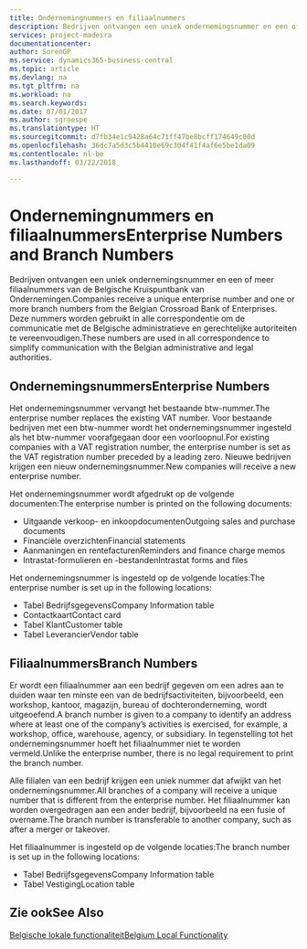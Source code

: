 ```yaml
---
title: Ondernemingnummers en filiaalnummers
description: Bedrijven ontvangen een uniek ondernemingsnummer en een of meer filiaalnummers van de Belgische Kruispuntbank van Ondernemingen. Deze nummers worden gebruikt in alle correspondentie om de communicatie met de Belgische administratieve en gerechtelijke autoriteiten te vereenvoudigen.
services: project-madeira
documentationcenter: 
author: SorenGP
ms.service: dynamics365-business-central
ms.topic: article
ms.devlang: na
ms.tgt_pltfrm: na
ms.workload: na
ms.search.keywords: 
ms.date: 07/01/2017
ms.author: sgroespe
ms.translationtype: HT
ms.sourcegitcommit: d7fb34e1c9428a64c71ff47be8bcff174649c00d
ms.openlocfilehash: 36dc7a5d3c5b4410e69c304f41f4af6e5be1da09
ms.contentlocale: nl-be
ms.lasthandoff: 03/22/2018

---
```

# <a name="enterprise-numbers-and-branch-numbers"></a><span data-ttu-id="4843a-104">Ondernemingnummers en filiaalnummers</span><span class="sxs-lookup"><span data-stu-id="4843a-104">Enterprise Numbers and Branch Numbers</span></span>
<span data-ttu-id="4843a-105">Bedrijven ontvangen een uniek ondernemingsnummer en een of meer filiaalnummers van de Belgische Kruispuntbank van Ondernemingen.</span><span class="sxs-lookup"><span data-stu-id="4843a-105">Companies receive a unique enterprise number and one or more branch numbers from the Belgian Crossroad Bank of Enterprises.</span></span> <span data-ttu-id="4843a-106">Deze nummers worden gebruikt in alle correspondentie om de communicatie met de Belgische administratieve en gerechtelijke autoriteiten te vereenvoudigen.</span><span class="sxs-lookup"><span data-stu-id="4843a-106">These numbers are used in all correspondence to simplify communication with the Belgian administrative and legal authorities.</span></span>  

## <a name="enterprise-numbers"></a><span data-ttu-id="4843a-107">Ondernemingsnummers</span><span class="sxs-lookup"><span data-stu-id="4843a-107">Enterprise Numbers</span></span>  
 <span data-ttu-id="4843a-108">Het ondernemingsnummer vervangt het bestaande btw-nummer.</span><span class="sxs-lookup"><span data-stu-id="4843a-108">The enterprise number replaces the existing VAT number.</span></span> <span data-ttu-id="4843a-109">Voor bestaande bedrijven met een btw-nummer wordt het ondernemingsnummer ingesteld als het btw-nummer voorafgegaan door een voorloopnul.</span><span class="sxs-lookup"><span data-stu-id="4843a-109">For existing companies with a VAT registration number, the enterprise number is set as the VAT registration number preceded by a leading zero.</span></span> <span data-ttu-id="4843a-110">Nieuwe bedrijven krijgen een nieuw ondernemingsnummer.</span><span class="sxs-lookup"><span data-stu-id="4843a-110">New companies will receive a new enterprise number.</span></span>  

 <span data-ttu-id="4843a-111">Het ondernemingsnummer wordt afgedrukt op de volgende documenten:</span><span class="sxs-lookup"><span data-stu-id="4843a-111">The enterprise number is printed on the following documents:</span></span>  

-   <span data-ttu-id="4843a-112">Uitgaande verkoop- en inkoopdocumenten</span><span class="sxs-lookup"><span data-stu-id="4843a-112">Outgoing sales and purchase documents</span></span>  
-   <span data-ttu-id="4843a-113">Financiële overzichten</span><span class="sxs-lookup"><span data-stu-id="4843a-113">Financial statements</span></span>  
-   <span data-ttu-id="4843a-114">Aanmaningen en rentefacturen</span><span class="sxs-lookup"><span data-stu-id="4843a-114">Reminders and finance charge memos</span></span>  
-   <span data-ttu-id="4843a-115">Intrastat-formulieren en -bestanden</span><span class="sxs-lookup"><span data-stu-id="4843a-115">Intrastat forms and files</span></span>  

<span data-ttu-id="4843a-116">Het ondernemingsnummer is ingesteld op de volgende locaties:</span><span class="sxs-lookup"><span data-stu-id="4843a-116">The enterprise number is set up in the following locations:</span></span>  

-   <span data-ttu-id="4843a-117">Tabel Bedrijfsgegevens</span><span class="sxs-lookup"><span data-stu-id="4843a-117">Company Information table</span></span>  
-   <span data-ttu-id="4843a-118">Contactkaart</span><span class="sxs-lookup"><span data-stu-id="4843a-118">Contact card</span></span>  
-   <span data-ttu-id="4843a-119">Tabel Klant</span><span class="sxs-lookup"><span data-stu-id="4843a-119">Customer table</span></span>  
-   <span data-ttu-id="4843a-120">Tabel Leverancier</span><span class="sxs-lookup"><span data-stu-id="4843a-120">Vendor table</span></span>  

## <a name="branch-numbers"></a><span data-ttu-id="4843a-121">Filiaalnummers</span><span class="sxs-lookup"><span data-stu-id="4843a-121">Branch Numbers</span></span>  
 <span data-ttu-id="4843a-122">Er wordt een filiaalnummer aan een bedrijf gegeven om een adres aan te duiden waar ten minste een van de bedrijfsactiviteiten, bijvoorbeeld, een workshop, kantoor, magazijn, bureau of dochteronderneming, wordt uitgeoefend.</span><span class="sxs-lookup"><span data-stu-id="4843a-122">A branch number is given to a company to identify an address where at least one of the company’s activities is exercised, for example, a workshop, office, warehouse, agency, or subsidiary.</span></span> <span data-ttu-id="4843a-123">In tegenstelling tot het ondernemingsnummer hoeft het filiaalnummer niet te worden vermeld.</span><span class="sxs-lookup"><span data-stu-id="4843a-123">Unlike the enterprise number, there is no legal requirement to print the branch number.</span></span>  

 <span data-ttu-id="4843a-124">Alle filialen van een bedrijf krijgen een uniek nummer dat afwijkt van het ondernemingsnummer.</span><span class="sxs-lookup"><span data-stu-id="4843a-124">All branches of a company will receive a unique number that is different from the enterprise number.</span></span> <span data-ttu-id="4843a-125">Het filiaalnummer kan worden overgedragen aan een ander bedrijf, bijvoorbeeld na een fusie of overname.</span><span class="sxs-lookup"><span data-stu-id="4843a-125">The branch number is transferable to another company, such as after a merger or takeover.</span></span>  

 <span data-ttu-id="4843a-126">Het filiaalnummer is ingesteld op de volgende locaties:</span><span class="sxs-lookup"><span data-stu-id="4843a-126">The branch number is set up in the following locations:</span></span>  

-   <span data-ttu-id="4843a-127">Tabel Bedrijfsgegevens</span><span class="sxs-lookup"><span data-stu-id="4843a-127">Company Information table</span></span>  
-   <span data-ttu-id="4843a-128">Tabel Vestiging</span><span class="sxs-lookup"><span data-stu-id="4843a-128">Location table</span></span>  

## <a name="see-also"></a><span data-ttu-id="4843a-129">Zie ook</span><span class="sxs-lookup"><span data-stu-id="4843a-129">See Also</span></span>  
 [<span data-ttu-id="4843a-130">Belgische lokale functionaliteit</span><span class="sxs-lookup"><span data-stu-id="4843a-130">Belgium Local Functionality</span></span>](belgium-local-functionality.md)

